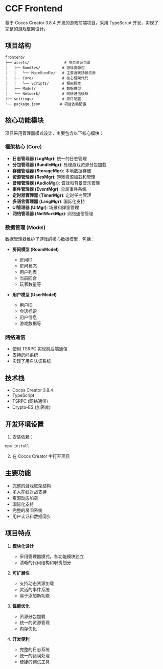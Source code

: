 # CCF Frontend

基于 Cocos Creator 3.8.4 开发的游戏前端项目，采用 TypeScript 开发，实现了完整的游戏框架设计。

## 项目结构

```
frontend/
├── assets/                # 项目资源目录
│   ├── Bundles/          # 游戏资源包
│   │   └── MainBundle/   # 主要游戏场景资源
│   ├── Core/             # 核心框架代码
│   │   └── Scripts/      # 框架脚本
│   ├── Model/            # 数据模型
│   └── Network/          # 网络通信模块
├── settings/             # 项目配置
└── package.json         # 项目依赖配置
```

## 核心功能模块

项目采用管理器模式设计，主要包含以下核心模块：

### 框架核心 (Core)

- **日志管理器 (LogMgr)**: 统一的日志管理
- **分包管理器 (BundleMgr)**: 处理游戏资源分包加载
- **存储管理器 (StorageMgr)**: 本地数据存储
- **资源管理器 (ResMgr)**: 游戏资源加载和管理
- **音频管理器 (AudioMgr)**: 音效和背景音乐管理
- **事件管理器 (EventMgr)**: 全局事件系统
- **定时器管理器 (TimerMgr)**: 定时任务管理
- **多语言管理器 (LangMgr)**: 国际化支持
- **UI管理器 (UIMgr)**: 场景和弹窗管理
- **网络管理器 (NetWorkMgr)**: 网络通信管理

### 数据管理 (Model)

数据管理器维护了游戏的核心数据模型，包括：

- **房间模型 (RoomModel)**
  - 房间ID
  - 房间状态
  - 用户列表
  - 当前回合
  - 玩家数量等

- **用户模型 (UserModel)**
  - 用户ID
  - 会话标识
  - 用户信息
  - 游戏数据等

### 网络通信

- 使用 TSRPC 实现前后端通信
- 支持房间系统
- 实现了用户认证系统

## 技术栈

- Cocos Creator 3.8.4
- TypeScript
- TSRPC (网络通信)
- Crypto-ES (加密库)

## 开发环境设置

1. 安装依赖：
```bash
npm install
```

2. 在 Cocos Creator 中打开项目

## 主要功能

- 完整的游戏框架结构
- 多人在线对战支持
- 资源动态加载
- 国际化支持
- 完整的房间系统
- 用户认证和数据同步

## 项目特点

1. **模块化设计**
   - 采用管理器模式，各功能模块独立
   - 清晰的代码结构和职责划分

2. **可扩展性**
   - 支持动态资源加载
   - 灵活的事件系统
   - 易于添加新功能

3. **性能优化**
   - 资源分包加载
   - 统一的资源管理
   - 内存优化

4. **开发便利**
   - 完整的日志系统
   - 统一的错误处理
   - 便捷的调试工具